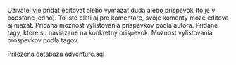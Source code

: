 Uzivatel vie pridat editovat alebo vymazat duda alebo prispevok (to je v podstane jedno). To iste plati aj pre komentare, svoje
komenty moze editova aj mazat. 
Pridana moznost vylistovania prispevkov podla autora.
Pridane tagy, ktore su naviazane na konkretny prispevok. Moznost vylistovania prospevkov podla tagov.

Prilozena databaza adventure.sql
